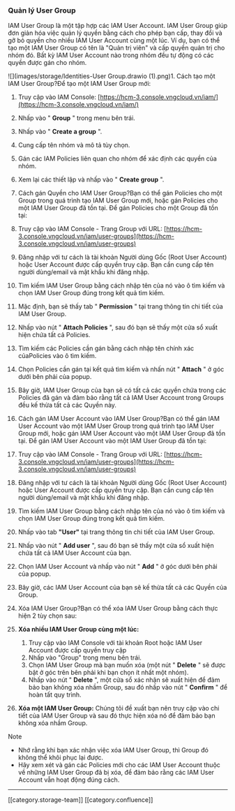
### Quản lý User Group
IAM User Group là một tập hợp các IAM User Account. IAM User Group giúp đơn giản hóa việc quản lý quyền bằng cách cho phép bạn cấp, thay đổi và gỡ bỏ quyền cho nhiều IAM User Account cùng một lúc. Ví dụ, bạn có thể tạo một IAM User Group có tên là "Quản trị viên" và cấp quyền quản trị cho nhóm đó. Bất kỳ IAM User Account nào trong nhóm đều tự động có các quyền được gán cho nhóm.

![](images/storage/Identities-User Group.drawio (1).png)1. Cách tạo một IAM User Group?Để tạo một IAM User Group mới:


1. Truy cập vào IAM Console: [https://hcm-3.console.vngcloud.vn/iam/](https://hcm-3.console.vngcloud.vn/iam/)
1. Nhấp vào " **Group** " trong menu bên trái.
1. Nhấp vào " **Create a group** ".
1. Cung cấp tên nhóm và mô tả tùy chọn.
1. Gán các IAM Policies liên quan cho nhóm để xác định các quyền của nhóm.
1. Xem lại các thiết lập và nhấp vào " **Create group** ".

2. Cách gán Quyền cho IAM User Group?Bạn có thể gán Policies cho một Group trong quá trình tạo IAM User Group mới, hoặc gán Policies cho một IAM User Group đã tồn tại. Để gán Policies cho một Group đã tồn tại:


1. Truy cập vào IAM Console - Trang Group với URL: [https://hcm-3.console.vngcloud.vn/iam/user-groups](https://hcm-3.console.vngcloud.vn/iam/user-groups)
1. Đăng nhập với tư cách là tài khoản Người dùng Gốc (Root User Account) hoặc User Account được cấp quyền truy cập. Bạn cần cung cấp tên người dùng/email và mật khẩu khi đăng nhập.
1. Tìm kiếm IAM User Group bằng cách nhập tên của nó vào ô tìm kiếm và chọn IAM User Group đúng trong kết quả tìm kiếm.
1. Mặc định, bạn sẽ thấy tab " **Permission** " tại trang thông tin chi tiết của IAM User Group.
1. Nhấp vào nút " **Attach Policies** ", sau đó bạn sẽ thấy một cửa sổ xuất hiện chứa tất cả Policies.
1. Tìm kiếm các Policies cần gán bằng cách nhập tên chính xác củaPolicies vào ô tìm kiếm.
1. Chọn Policies cần gán tại kết quả tìm kiếm và nhấn nút " **Attach** " ở góc dưới bên phải của popup.
1. Bây giờ, IAM User Group của bạn sẽ có tất cả các quyền chứa trong các Policies đã gán và đảm bảo rằng tất cả IAM User Account trong Groups đều kế thừa tất cả các Quyền này.

3. Cách gán IAM User Account vào IAM User Group?Bạn có thể gán IAM User Account vào một IAM User Group trong quá trình tạo IAM User Group mới, hoặc gán IAM User Account vào một IAM User Group đã tồn tại. Để gán IAM User Account vào một IAM User Group đã tồn tại:


1. Truy cập vào IAM Console - Trang Group với URL: [https://hcm-3.console.vngcloud.vn/iam/user-groups](https://hcm-3.console.vngcloud.vn/iam/user-groups)
1. Đăng nhập với tư cách là tài khoản Người dùng Gốc (Root User Account) hoặc User Account được cấp quyền truy cập. Bạn cần cung cấp tên người dùng/email và mật khẩu khi đăng nhập.
1. Tìm kiếm IAM User Group bằng cách nhập tên của nó vào ô tìm kiếm và chọn IAM User Group đúng trong kết quả tìm kiếm.
1. Nhấp vào tab  **"User"**  tại trang thông tin chi tiết của IAM User Group.
1. Nhấp vào nút " **Add user** ", sau đó bạn sẽ thấy một cửa sổ xuất hiện chứa tất cả IAM User Account của bạn.
1. Chọn IAM User Account và nhấp vào nút " **Add** " ở góc dưới bên phải của popup.
1. Bây giờ, các IAM User Account của bạn sẽ kế thừa tất cả các Quyền của Group.

4. Xóa IAM User Group?Bạn có thể xóa IAM User Group bằng cách thực hiện 2 tùy chọn sau:


1.  **Xóa nhiều IAM User Group cùng một lúc:**  
    1. Truy cập vào IAM Console với tài khoản Root hoặc IAM User Account được cấp quyền truy cập
    1. Nhấp vào "Group" trong menu bên trái.
    1. Chọn IAM User Group mà bạn muốn xóa (một nút " **Delete** " sẽ được bật ở góc trên bên phải khi bạn chọn ít nhất một nhóm).
    1. Nhấp vào nút " **Delete** ", một cửa sổ xác nhận sẽ xuất hiện để đảm bảo bạn không xóa nhầm Group, sau đó nhấp vào nút " **Confirm** " để hoàn tất quy trình.

    
1.  **Xóa một IAM User Group:**  Chúng tôi đề xuất bạn nên truy cập vào chi tiết của IAM User Group và sau đó thực hiện xóa nó để đảm bảo bạn không xóa nhầm Group.



Note
* Nhớ rằng khi bạn xác nhận việc xóa IAM User Group, thì Group đó không thể khôi phục lại được. 
* Hãy xem xét và gán các Policies mới cho các IAM User Account thuộc về những IAM User Group đã bị xóa, để đảm bảo rằng các IAM User Account vẫn hoạt động đúng cách.





*****

[[category.storage-team]] 
[[category.confluence]] 
